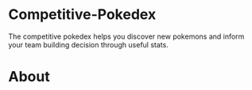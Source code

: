 # Competitive-Pokedex
The competitive pokedex helps you discover new pokemons and inform your team building decision through useful stats.
# About  


